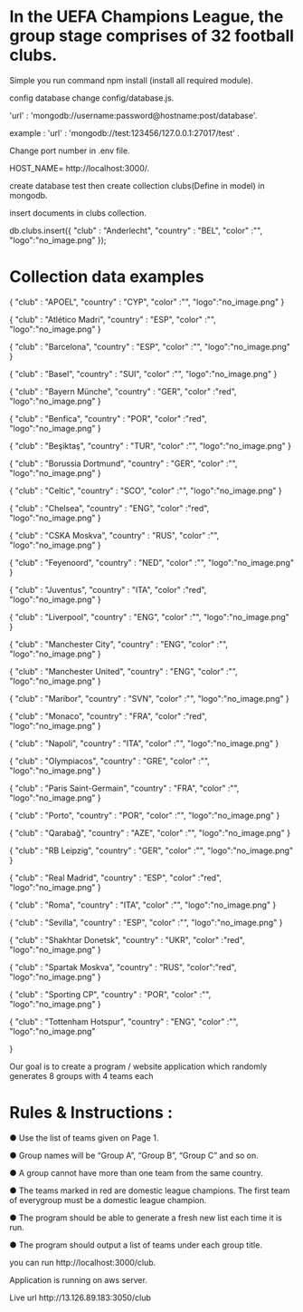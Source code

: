 # In the UEFA Champions League, the group stage comprises of 32 football clubs.
<p>Simple you run command npm install (install all required module).</p>
<p>config database change config/database.js.  </p>
<p>'url' : 'mongodb://username:password@hostname:post/database'. </p>
<p>example : 'url' : 'mongodb://test:123456/127.0.0.1:27017/test' . </p>
<p>Change port number in .env file.</p>
<p>HOST_NAME= http://localhost:3000/. </p>
<p>create database test then create collection clubs(Define in model) in mongodb.</p>
<p>insert documents in clubs collection. </p>
<p>
db.clubs.insert({
    "club" : "Anderlecht",
    "country" : "BEL",
     "color" :"",
     "logo":"no_image.png"
});</p>
<h1>Collection data examples</h1>
<p>{
    "club" : "APOEL",
    "country" : "CYP",
     "color" :"",
     "logo":"no_image.png"
}</p>
<p>{
    "club" : "Atlético​ ​Madri",
    "country" : "ESP",
     "color" :"",
     "logo":"no_image.png"
}</p>

<p>{
    "club" : "Barcelona",
    "country" : "ESP",
     "color" :"",
     "logo":"no_image.png"
}</p>

<p>{
    "club" : "Basel",
    "country" : "SUI",
     "color" :"",
     "logo":"no_image.png"
}</p>
<p>{
    "club" : "Bayern​ ​Münche",
    "country" : "GER",
    "color" :"red",
     "logo":"no_image.png"
}</p>


<p>{
    "club" : "Benfica",
    "country" : "POR",
    "color" :"red",
     "logo":"no_image.png"
}</p>


<p>{
    "club" : "Beşiktaş",
    "country" : "TUR",
     "color" :"",
     "logo":"no_image.png"
}</p>


<p>{
    "club" : "Borussia​ ​Dortmund​",
    "country" : "GER",
     "color" :"",
     "logo":"no_image.png"
}


<p>{
    "club" : "Celtic",
    "country" : "SCO",
     "color" :"",
     "logo":"no_image.png"
}</p>


<p>{
    "club" : "Chelsea",
    "country" : "ENG",
    "color" :"red",
     "logo":"no_image.png"
}</p>


<p>{
    "club" : "CSKA​ ​Moskva​",
    "country" : "RUS",
     "color" :"",
     "logo":"no_image.png"
}</p>


<p>{
    "club" : "Feyenoord",
    "country" : "NED",
     "color" :"",
     "logo":"no_image.png"
}</p>


<p>{
    "club" : "Juventus",
    "country" : "ITA",
    "color" :"red",
     "logo":"no_image.png"
}</p>


<p>{
    "club" : "Liverpool",
    "country" : "ENG",
     "color" :"",
     "logo":"no_image.png"
}</p>


<p>{
    "club" : "Manchester​ ​City​",
    "country" : "ENG",
     "color" :"",
     "logo":"no_image.png"
}</p>


<p>{
    "club" : "Manchester​ ​United​",
    "country" : "ENG",
     "color" :"",
     "logo":"no_image.png"
}</p>


<p>{
    "club" : "Maribor​",
    "country" : "SVN",
     "color" :"",
     "logo":"no_image.png"
}</p>


<p>{
    "club" : "Monaco",
    "country" : "FRA",
    "color" :"red",
     "logo":"no_image.png"
}

<p>{
    "club" : "Napoli",
    "country" : "ITA",
     "color" :"",
     "logo":"no_image.png"
}</p>

<p>{
    "club" : "Olympiacos",
    "country" : "GRE",
     "color" :"",
     "logo":"no_image.png"
}</p>

<p>{
    "club" : "Paris​ ​Saint-Germain​",
    "country" : "FRA",
     "color" :"",
     "logo":"no_image.png"
}</p>

<p>{
    "club" : "Porto",
    "country" : "POR",
     "color" :"",
     "logo":"no_image.png"
}</p>

<p>{
    "club" : "Qarabağ",
    "country" : "AZE",
     "color" :"",
     "logo":"no_image.png"
}</p>
<p>{
    "club" : "RB​ ​Leipzig​",
    "country" : "GER",
     "color" :"",
     "logo":"no_image.png"
}</p>

<p>{
    "club" : "Real​ ​Madrid",
    "country" : "ESP",
    "color" :"red",
     "logo":"no_image.png"
}</p>

<p>{
    "club" : "Roma",
    "country" : "ITA",
     "color" :"",
     "logo":"no_image.png"
}</p>

<p>{
    "club" : "Sevilla",
    "country" : "ESP",
     "color" :"",
     "logo":"no_image.png"
}</p>

<p>{
    "club" : "Shakhtar​ ​Donetsk​",
    "country" : "UKR",
    "color" :"red",
     "logo":"no_image.png"
}</p>
<p>{
    "club" : "Spartak​ ​Moskva​",
    "country" : "RUS",
    "color":"red",
     "logo":"no_image.png"
}</p>

<p>{
    "club" : "Sporting​ ​CP​",
    "country" : "POR",
     "color" :"",
     "logo":"no_image.png"
}</p>

<p>{
    "club" : "Tottenham​ ​Hotspur",
    "country" : "ENG",
     "color" :"",
     "logo":"no_image.png"</p>
}</p>
<p>Our goal is to create a program / website application which randomly generates 8 groups
with 4 teams each</p>

<h1>Rules & Instructions :</h1>
<p>● Use the list of teams given on Page 1.</p>
<p>● Group names will be “Group A”, “Group B”, “Group C” and so on.</p>
<p>● A group cannot have more than one team from the same country.</p>
<p>● The teams marked in red are domestic league champions. The first team of everygroup must be a domestic league champion.</p>
<p>● The program should be able to generate a fresh new list each time it is run.</p>
<p>● The program should output a list of teams under each group title.</p>

<p>you can run http://localhost:3000/club.</p>
<p>Application is running on aws server.</p>
<p>Live url http://13.126.89.183:3050/club </p>
 
